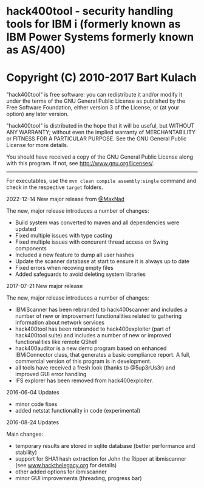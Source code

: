 # hack400tool - security handling tools for IBM i (formerly known as IBM Power Systems formerly known as AS/400)
# Copyright (C) 2010-2017  Bart Kulach

"hack400tool" is free software: you can redistribute it and/or modify
it under the terms of the GNU General Public License as published by
the Free Software Foundation, either version 3 of the License, or
(at your option) any later version.

"hack400tool" is distributed in the hope that it will be useful,
but WITHOUT ANY WARRANTY; without even the implied warranty of
MERCHANTABILITY or FITNESS FOR A PARTICULAR PURPOSE.  See the
GNU General Public License for more details.

You should have received a copy of the GNU General Public License
along with this program.  If not, see <http://www.gnu.org/licenses/>.

------------------------------------------------------------------------------------------
For executables, use the `mvn clean compile assembly:single` command and check in the respective `target` folders.

2022-12-14 New major release from [@MaxNad](https://github.com/MaxNad)

The new, major release introduces a number of changes:
- Build system was converted to maven and all dependencies were updated
- Fixed multiple issues with type casting
- Fixed multiple issues with concurent thread access on Swing components
- Included a new feature to dump all user hashes
- Update the scanner database at start to ensure it is always up to date
- Fixed errors when recoving empty files
- Added safeguards to avoid deleting system libraries

2017-07-21 New major release

The new, major release introduces a number of changes:
- IBMiScanner has been rebranded to hack400scanner and includes a number of new or improvement functionalities related to gathering information about network services
- hack400tool has been rebranded to hack400exploiter (part of hack400tool suite) and includes a number of new or improved functionalities like remote QShell
- hack400auditor is a new demo program based on enhanced IBMiConnector class, that generates a basic compliance report. A full, commercial version of this program is in development.
- all tools have received a fresh look (thanks to @5up3rUs3r) and improved GUI error handling
- IFS explorer has been removed from hack400exploiter.

2016-06-04 Updates
- minor code fixes
- added netstat functionality in code (experimental)

2016-08-24 Updates

Main changes:
- temporary results are stored in sqlite database (better performance and stability)
- support for SHA1 hash extraction for John the Ripper at ibmiscanner (see www.hackthelegacy.org for details)
- other added options for ibmiscanner 
- minor GUI improvements (threading, progress bar)
